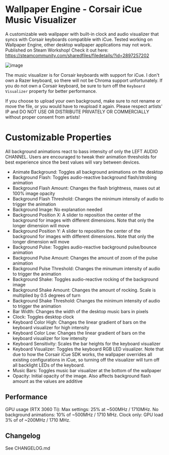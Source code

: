 # Wallpaper Engine - Corsair iCue Music Visualizer
A customizable web wallpaper with built-in clock and audio visualizer that syncs with Corsair keyboards compatible with iCue.
Tested working on Wallpaper Engine, other desktop wallpaper applications may not work.
Published on Steam Workshop! Check it out here: https://steamcommunity.com/sharedfiles/filedetails/?id=2897257202

![image](https://user-images.githubusercontent.com/47440214/205839276-3957ff81-e0fa-46b6-b6c5-2649a84cf47e.png)

The music visualizer is for Corsair keyboards with support for iCue. I don't own a Razer keyboard, so there will not be Chroma support unfortunately. If you do not own a Corsair keyboard, be sure to turn off the `Keyboard Visualizer` property for better performance.

If you choose to upload your own background, make sure to not rename or move the file, or you would have to reupload it again.
Please respect artists' IP and DO NOT USE OR DISTRIBUTE PRIVATELY OR COMMERCIALLY without proper consent from artists!

# Customizable Properties
All background animations react to bass intensity of only the LEFT AUDIO CHANNEL.
Users are encouraged to tweak their animation thresholds for best experience since the best values will vary between devices.

- Animate Background: Toggles all background animations on the desktop
- Background Flash: Toggles audio-reactive background flash/strobing animation
- Background Flash Amount: Changes the flash brightness, maxes out at 100% image opacity
- Background Flash Threshold: Changes the minimum intensity of audio to trigger the animation
- Background Image: No explanation needed
- Background Position X: A slider to reposition the center of the background for images with different dimensions. Note that only the longer dimension will move
- Background Position Y: A slider to reposition the center of the background for images with different dimensions. Note that only the longer dimension will move
- Background Pulse: Toggles audio-reactive background pulse/bounce animation
- Background Pulse Amount: Changes the amount of zoom of the pulse animation
- Background Pulse Threshold: Changes the minumum intensity of audio to trigger the animation
- Background Shake: Toggles audio-reactive rocking of the background image
- Background Shake Amount: Changes the amount of rocking. Scale is multiplied by 0.5 degrees of turn
- Background Shake Threshold: Changes the minimum intensity of audio to trigger the animation
- Bar Width: Changes the width of the desktop music bars in pixels
- Clock: Toggles desktop clock
- Keyboard Color High: Changes the linear gradient of bars on the keyboard visualizer for high intensity
- Keyboard Color Low: Changes the linear gradient of bars on the keyboard visualizer for low intensity
- Keyboard Sensitivity: Scales the bar heights for the keyboard visualizer 
- Keyboard Visualizer: Toggles the keyboard RGB LED visualizer. Note that due to how the Corsair iCue SDK works, the wallpaper overrides all existing configurations in iCue, so turning off the visualizer will turn off all backlight LEDs of the keyboard.
- Music Bars: Toggles music bar visualizer at the bottom of the wallpaper
- Opacity: Initial opacity of the image. Also affects background flash amount as the values are additive

## Performance
GPU usage (RTX 3060 Ti):
Max settings: 25% at ~500MHz / 1710MHz.
No background animations: 10% of ~500MHz / 1710 MHz.
Clock only: GPU load 3% of of ~200MHz / 1710 MHz.

## Changelog
See CHANGELOG.md
